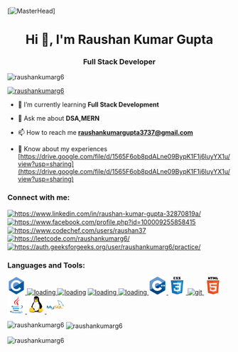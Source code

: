 [![MasterHead](https://www.wingstechsolutions.com/wp-content/uploads/2022/03/full-stack-development.gif)]
<h1 align="center">Hi 👋, I'm Raushan Kumar Gupta</h1>
<h3 align="center">Full Stack Developer</h3>


<p align="left"> <img src="https://komarev.com/ghpvc/?username=raushankumarg6&label=Profile%20views&color=0e75b6&style=flat" alt="raushankumarg6" /> </p>

<p align="left"> <a href="https://github.com/ryo-ma/github-profile-trophy"><img src="https://github-profile-trophy.vercel.app/?username=raushankumarg6" alt="raushankumarg6" /></a> </p>

- 🌱 I’m currently learning **Full Stack Development**

- 💬 Ask me about **DSA,MERN**

- 📫 How to reach me **raushankumargupta3737@gmail.com**

- 📄 Know about my experiences [https://drive.google.com/file/d/1565F6ob8pdALne09BypK1F1j6luyYX1u/view?usp=sharing](https://drive.google.com/file/d/1565F6ob8pdALne09BypK1F1j6luyYX1u/view?usp=sharing)

<h3 align="left">Connect with me:</h3>
<p align="left">
<a href="https://linkedin.com/in/https://www.linkedin.com/in/raushan-kumar-gupta-32870819a/" target="blank"><img align="center" src="https://raw.githubusercontent.com/rahuldkjain/github-profile-readme-generator/master/src/images/icons/Social/linked-in-alt.svg" alt="https://www.linkedin.com/in/raushan-kumar-gupta-32870819a/" height="30" width="40" /></a>
<a href="https://fb.com/https://www.facebook.com/profile.php?id=100009255858415" target="blank"><img align="center" src="https://raw.githubusercontent.com/rahuldkjain/github-profile-readme-generator/master/src/images/icons/Social/facebook.svg" alt="https://www.facebook.com/profile.php?id=100009255858415" height="30" width="40" /></a>
<a href="https://www.codechef.com/users/https://www.codechef.com/users/raushan37" target="blank"><img align="center" src="https://cdn.jsdelivr.net/npm/simple-icons@3.1.0/icons/codechef.svg" alt="https://www.codechef.com/users/raushan37" height="30" width="40" /></a>
<a href="https://www.leetcode.com/raushankumarg6/" target="blank"><img align="center" src="https://raw.githubusercontent.com/rahuldkjain/github-profile-readme-generator/master/src/images/icons/Social/leet-code.svg" alt="https://leetcode.com/raushankumarg6/" height="30" width="40" /></a>
<a href="https://auth.geeksforgeeks.org/user/https://auth.geeksforgeeks.org/user/raushankumarg6/practice/" target="blank"><img align="center" src="https://raw.githubusercontent.com/rahuldkjain/github-profile-readme-generator/master/src/images/icons/Social/geeks-for-geeks.svg" alt="https://auth.geeksforgeeks.org/user/raushankumarg6/practice/" height="30" width="40" /></a>
</p>

<h3 align="left">Languages and Tools:</h3>
<p align="left"> <a href="https://www.cprogramming.com/" target="_blank" rel="noreferrer"> <img src="https://raw.githubusercontent.com/devicons/devicon/master/icons/c/c-original.svg" alt="c" width="40" height="40"/> </a>
   <a href="https://react.dev/"> <img src="https://cdn.freebiesupply.com/logos/thumbs/2x/react-1-logo.png"  height="40" width="50" alt="loading"/> </a>
   <a href="https://www.typescriptlang.org/"><img src="https://cdn.iconscout.com/icon/free/png-256/free-typescript-3629713-3030764.png"  height="40" width="40" alt="loading" /></a>
  <a href="https://www.sonarsource.com/products/sonarcloud/"> <img src="https://seeklogo.com/images/S/sonarcloud-logo-39208B5388-seeklogo.com.png"  height="40" width="40" alt="loading" /> </a>
  <a href="https://storybook.js.org/"><img src="https://avatars.githubusercontent.com/u/22632046?s=280&v=4"  height="40" width="40" alt="loading" /> </a>
  <a href="https://www.w3schools.com/cpp/" target="_blank" rel="noreferrer"> <img src="https://raw.githubusercontent.com/devicons/devicon/master/icons/cplusplus/cplusplus-original.svg" alt="cplusplus" width="40" height="40"/> </a> <a href="https://www.w3schools.com/css/" target="_blank" rel="noreferrer"> <img src="https://raw.githubusercontent.com/devicons/devicon/master/icons/css3/css3-original-wordmark.svg" alt="css3" width="40" height="40"/> </a> <a href="https://git-scm.com/" target="_blank" rel="noreferrer"> <img src="https://www.vectorlogo.zone/logos/git-scm/git-scm-icon.svg" alt="git" width="40" height="40"/> </a> <a href="https://www.w3.org/html/" target="_blank" rel="noreferrer"> <img src="https://raw.githubusercontent.com/devicons/devicon/master/icons/html5/html5-original-wordmark.svg" alt="html5" width="40" height="40"/> </a> <a href="https://www.java.com" target="_blank" rel="noreferrer"> <img src="https://raw.githubusercontent.com/devicons/devicon/master/icons/java/java-original.svg" alt="java" width="40" height="40"/> </a> <a href="https://www.linux.org/" target="_blank" rel="noreferrer"> <img src="https://raw.githubusercontent.com/devicons/devicon/master/icons/linux/linux-original.svg" alt="linux" width="40" height="40"/> </a> <a href="https://www.mysql.com/" target="_blank" rel="noreferrer"> <img src="https://raw.githubusercontent.com/devicons/devicon/master/icons/mysql/mysql-original-wordmark.svg" alt="mysql" width="40" height="40"/> </a> </p>

<p><img align="left" src="https://github-readme-stats.vercel.app/api/top-langs?username=raushankumarg6&show_icons=true&locale=en&layout=compact" alt="raushankumarg6" /></p>

<p>&nbsp;<img align="center" src="https://github-readme-stats.vercel.app/api?username=raushankumarg6&show_icons=true&locale=en" alt="raushankumarg6" /></p>

<p><img align="center" src="https://github-readme-streak-stats.herokuapp.com/?user=raushankumarg6&" alt="raushankumarg6" /></p>
